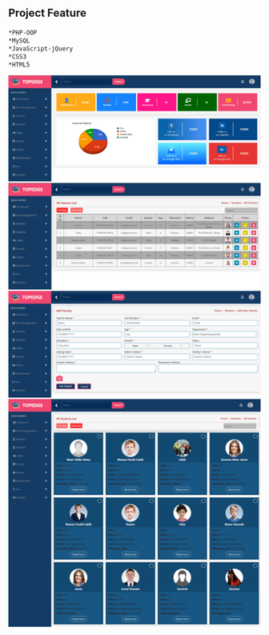## Project Feature
    *PHP-OOP
    *MySQL
    *JavaScript-jQuery
    *CSS3
    *HTML5

<img src="assets/media/img/ss1.jpg" alt="">
<img src="assets/media/img/ss2.jpg" alt="">
<img src="assets/media/img/ss3.jpg" alt="">
<img src="assets/media/img/ss4.png" alt="">